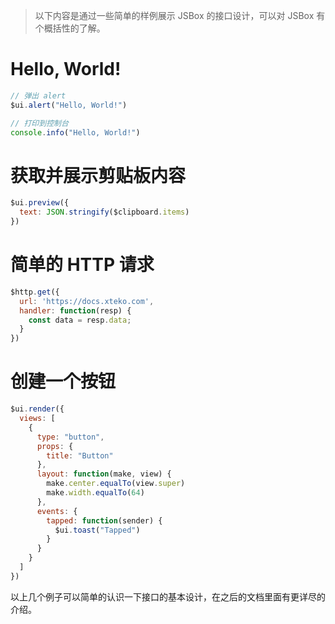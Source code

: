 > 以下内容是通过一些简单的样例展示 JSBox 的接口设计，可以对 JSBox 有个概括性的了解。

# Hello, World!

```js
// 弹出 alert
$ui.alert("Hello, World!")
```

```js
// 打印到控制台
console.info("Hello, World!")
```

# 获取并展示剪贴板内容

```js
$ui.preview({
  text: JSON.stringify($clipboard.items)
})
```

# 简单的 HTTP 请求

```js
$http.get({
  url: 'https://docs.xteko.com',
  handler: function(resp) {
    const data = resp.data;
  }
})
```

# 创建一个按钮

```js
$ui.render({
  views: [
    {
      type: "button",
      props: {
        title: "Button"
      },
      layout: function(make, view) {
        make.center.equalTo(view.super)
        make.width.equalTo(64)
      },
      events: {
        tapped: function(sender) {
          $ui.toast("Tapped")
        }
      }
    }
  ]
})
```

以上几个例子可以简单的认识一下接口的基本设计，在之后的文档里面有更详尽的介绍。